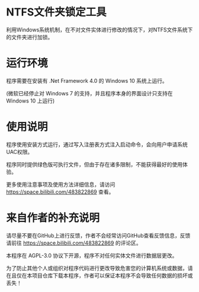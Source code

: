 # NTFS文件夹锁定工具
利用Windows系统机制，在不对文件实体进行修改的情况下，对NTFS文件系统下的文件夹进行加锁。

# 运行环境
程序需要在安装有 .Net Framework 4.0 的 Windows 10 系统上运行。

(微软已经停止对 Windows 7 的支持，并且程序本身的界面设计只支持在 Windows 10 上运行)

# 使用说明
程序使用安装方式运行，通过写入注册表方式注入启动命令，会向用户申请系统UAC权限。

程序同时提供绿色版可执行文件，但由于存在诸多限制，不能获得最好的使用体验。

更多使用注意事项及使用方法详细信息，请访问 https://space.bilibili.com/483822869 查看。

# 来自作者的补充说明
请尽量不要在GitHub上进行反馈，作者不会经常访问GitHub查看反馈信息，反馈请前往 https://space.bilibili.com/483822869 的评论区。

本程序在 AGPL-3.0 协议下开源，程序不对任何实体文件进行数据层更改。

为了防止其他个人或组织对程序代码进行更改导致危害您的计算机系统或数据，请在且仅在本项目仓库下载本程序，作者可以保证本程序不会导致任何数据的损坏或丢失！
